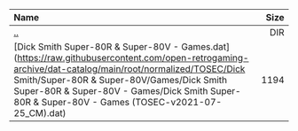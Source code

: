 |Name|Size|
|:---|---:|
|[..](../index.html)|DIR|
|[Dick Smith Super-80R & Super-80V - Games.dat](https://raw.githubusercontent.com/open-retrogaming-archive/dat-catalog/main/root/normalized/TOSEC/Dick Smith/Super-80R & Super-80V/Games/Dick Smith Super-80R & Super-80V - Games/Dick Smith Super-80R & Super-80V - Games (TOSEC-v2021-07-25_CM).dat)|1194|
